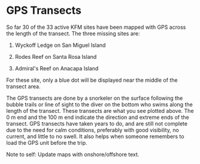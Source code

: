 
# GPS Transects

So far 30 of the 33 active KFM sites have been mapped with GPS across the length of the transect. The three missing sites are:

1. Wyckoff Ledge on San Miguel Island

2. Rodes Reef on Santa Rosa Island

3. Admiral's Reef on Anacapa Island

For these site, only a blue dot will be displayed near the middle of the transect area. 

The GPS transects are done by a snorkeler on the surface following the bubble trails or line of sight to the diver on the bottom who swims along the length of the transect. These transects are what you see plotted above. The 0 m end and the 100 m end indicate the direction and extreme ends of the transect. GPS transects have taken years to do, and are still not complete due to the need for calm conditions, preferably with good visibility, no current, and little to no swell. It also helps when someone remembers to load the GPS unit before the trip. 

Note to self: Update maps with onshore/offshore text.

